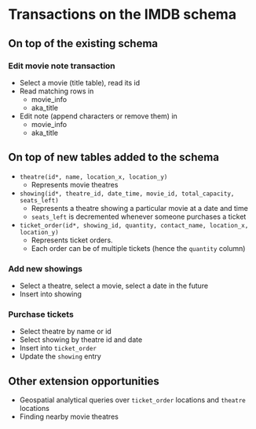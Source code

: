# Transactions on the IMDB schema

## On top of the existing schema

### Edit movie note transaction

- Select a movie (title table), read its id
- Read matching rows in
  - movie_info
  - aka_title
- Edit note (append characters or remove them) in
  - movie_info
  - aka_title

## On top of new tables added to the schema

- `theatre(id*, name, location_x, location_y)`
  - Represents movie theatres
- `showing(id*, theatre_id, date_time, movie_id, total_capacity, seats_left)`
  - Represents a theatre showing a particular movie at a date and time
  - `seats_left` is decremented whenever someone purchases a ticket
- `ticket_order(id*, showing_id, quantity, contact_name, location_x, location_y)`
  - Represents ticket orders.
  - Each order can be of multiple tickets (hence the `quantity` column)

### Add new showings

- Select a theatre, select a movie, select a date in the future
- Insert into showing

### Purchase tickets

- Select theatre by name or id
- Select showing by theatre id and date
- Insert into `ticket_order`
- Update the `showing` entry


## Other extension opportunities

- Geospatial analytical queries over `ticket_order` locations and `theatre`
  locations
- Finding nearby movie theatres
